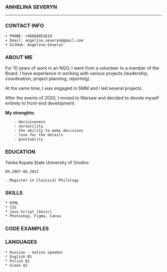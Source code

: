 ### **ANHELINA SEVERYN**
----------
### CONTACT INFO
    + PHONE: +48668851619
    + Email: angelina.severyn@gmail.com
    + GitHub: Angelina-Severyn
    
### ABOUT ME
For 10 years of work in an NGO, I went from a volunteer to a member of the Board. I have experience in working with various projects (leadership, coordination, project planning, reporting).

At the same time, I was engaged in SMM and I led several projects.

After the events of 2020, I moved to Warsaw and decided to devote myself entirely to front-end development.
    
**My strenghts:**
        
        - decisiveness
        - versatility
        - the ability to make decisions
        - love for the details
        - punctuality
        
### EDUCATION

Yanka Kupala State University of Grodno
    
    09.2007-06.2012
    
    - Magister in Classical Philology
    
### SKILLS
    * HTML
    * CSS
    * Java Script (basic)
    * Photoshop, Figma, Canva
    
### CODE EXAMPLES
### LANGUAGES
    * Russian - native speaker
    * English B1
    * Polish B1
    * Greek A2

